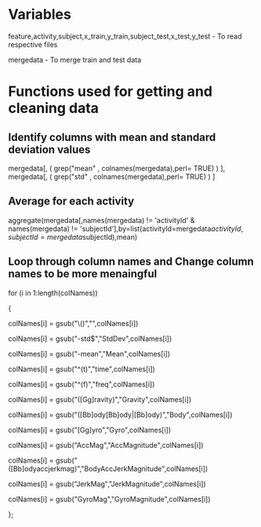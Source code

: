  
# Variables

feature,activity,subject,x_train,y_train,subject_test,x_test,y_test - To read respective files

mergedata - To merge train and test data

# Functions used for getting and cleaning data

Identify columns with mean and standard deviation values 
---------------------------------------------------------
mergedata[, ( grep("mean" , colnames(mergedata),perl=  TRUE) ) ], mergedata[, ( grep("std" , colnames(mergedata),perl=  TRUE) ) ]

Average for each activity 
--------------------------
aggregate(mergedata[,names(mergedata) != 'activityId' & names(mergedata) != 'subjectId'],by=list(activityId=mergedata$activityId,subjectId = mergedata$subjectId),mean)

Loop through column names and Change column names to be more menaingful
------------------------------------------------------------------------
for (i in 1:length(colNames)) 
  
{
  
  colNames[i] = gsub("\\()","",colNames[i])
  
  colNames[i] = gsub("-std$","StdDev",colNames[i])
  
  colNames[i] = gsub("-mean","Mean",colNames[i])
  
  colNames[i] = gsub("^(t)","time",colNames[i])
  
  colNames[i] = gsub("^(f)","freq",colNames[i])
  
  colNames[i] = gsub("([Gg]ravity)","Gravity",colNames[i])
  
  colNames[i] = gsub("([Bb]ody[Bb]ody|[Bb]ody)","Body",colNames[i])
  
  colNames[i] = gsub("[Gg]yro","Gyro",colNames[i])
  
  colNames[i] = gsub("AccMag","AccMagnitude",colNames[i])
  
  colNames[i] = gsub("([Bb]odyaccjerkmag)","BodyAccJerkMagnitude",colNames[i])
  
  colNames[i] = gsub("JerkMag","JerkMagnitude",colNames[i])
  
  colNames[i] = gsub("GyroMag","GyroMagnitude",colNames[i])
  
};

